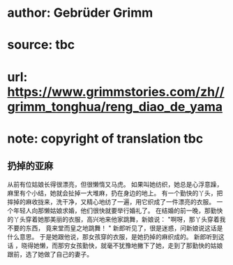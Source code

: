 # author: Gebrüder Grimm
# source: tbc
# url: https://www.grimmstories.com/zh//grimm_tonghua/reng_diao_de_yama
# note: copyright of translation tbc

## 扔掉的亚麻 

从前有位姑娘长得很漂亮，但很懒惰又马虎。
如果叫她纺织，她总是心浮意躁，麻里有个小结，她就会扯掉一大堆麻，扔在身边的地上。
有一个勤快的丫头，把摔掉的麻收拢来，洗干净，又精心地纺了一遍，用它织成了一件漂亮的衣服。
一个年轻人向那懒姑娘求婚，他们很快就要举行婚礼了。
在结婚的前一晚，那勤快的丫头穿着她那美丽的衣服，高兴地来他家跳舞，新娘说：
"啊呀，那丫头穿着我不要的东西，
竟来堂而皇之地跳舞！ "
新郎听见了，很是迷惑，问新娘说这话是什么意思。
于是她跟他说，那女孩穿的衣服，是她扔掉的麻织成的。 新郎听到这话
，晓得她懒，而那穷女孩勤快，就毫不犹豫地撇下了她，走到了那勤快的姑娘跟前，选了她做了自己的妻子。

